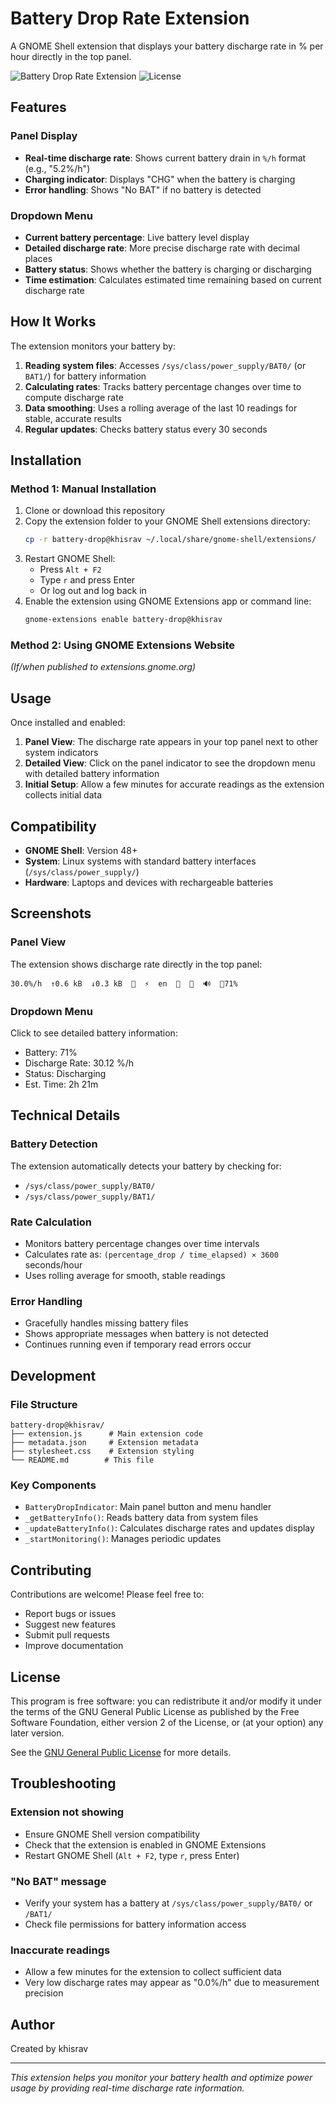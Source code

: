 # Battery Drop Rate Extension

A GNOME Shell extension that displays your battery discharge rate in % per hour directly in the top panel.

![Battery Drop Rate Extension](https://img.shields.io/badge/GNOME%20Shell-48-blue)
![License](https://img.shields.io/badge/license-GPL--2.0--or--later-green)

## Features

### Panel Display
- **Real-time discharge rate**: Shows current battery drain in `%/h` format (e.g., "5.2%/h")
- **Charging indicator**: Displays "CHG" when the battery is charging
- **Error handling**: Shows "No BAT" if no battery is detected

### Dropdown Menu
- **Current battery percentage**: Live battery level display
- **Detailed discharge rate**: More precise discharge rate with decimal places
- **Battery status**: Shows whether the battery is charging or discharging
- **Time estimation**: Calculates estimated time remaining based on current discharge rate

## How It Works

The extension monitors your battery by:

1. **Reading system files**: Accesses `/sys/class/power_supply/BAT0/` (or `BAT1/`) for battery information
2. **Calculating rates**: Tracks battery percentage changes over time to compute discharge rate
3. **Data smoothing**: Uses a rolling average of the last 10 readings for stable, accurate results
4. **Regular updates**: Checks battery status every 30 seconds

## Installation

### Method 1: Manual Installation
1. Clone or download this repository
2. Copy the extension folder to your GNOME Shell extensions directory:
   ```bash
   cp -r battery-drop@khisrav ~/.local/share/gnome-shell/extensions/
   ```
3. Restart GNOME Shell:
   - Press `Alt + F2`
   - Type `r` and press Enter
   - Or log out and log back in
4. Enable the extension using GNOME Extensions app or command line:
   ```bash
   gnome-extensions enable battery-drop@khisrav
   ```

### Method 2: Using GNOME Extensions Website
*(If/when published to extensions.gnome.org)*

## Usage

Once installed and enabled:

1. **Panel View**: The discharge rate appears in your top panel next to other system indicators
2. **Detailed View**: Click on the panel indicator to see the dropdown menu with detailed battery information
3. **Initial Setup**: Allow a few minutes for accurate readings as the extension collects initial data

## Compatibility

- **GNOME Shell**: Version 48+
- **System**: Linux systems with standard battery interfaces (`/sys/class/power_supply/`)
- **Hardware**: Laptops and devices with rechargeable batteries

## Screenshots

### Panel View
The extension shows discharge rate directly in the top panel:
```
30.0%/h  ↑0.6 kB  ↓0.3 kB  🔲  ⚡  en  📱  📶  🔊  🔋71%
```

### Dropdown Menu
Click to see detailed battery information:
- Battery: 71%
- Discharge Rate: 30.12 %/h
- Status: Discharging
- Est. Time: 2h 21m

## Technical Details

### Battery Detection
The extension automatically detects your battery by checking for:
- `/sys/class/power_supply/BAT0/`
- `/sys/class/power_supply/BAT1/`

### Rate Calculation
- Monitors battery percentage changes over time intervals
- Calculates rate as: `(percentage_drop / time_elapsed) × 3600` seconds/hour
- Uses rolling average for smooth, stable readings

### Error Handling
- Gracefully handles missing battery files
- Shows appropriate messages when battery is not detected
- Continues running even if temporary read errors occur

## Development

### File Structure
```
battery-drop@khisrav/
├── extension.js      # Main extension code
├── metadata.json     # Extension metadata
├── stylesheet.css    # Extension styling
└── README.md        # This file
```

### Key Components
- `BatteryDropIndicator`: Main panel button and menu handler
- `_getBatteryInfo()`: Reads battery data from system files
- `_updateBatteryInfo()`: Calculates discharge rates and updates display
- `_startMonitoring()`: Manages periodic updates

## Contributing

Contributions are welcome! Please feel free to:
- Report bugs or issues
- Suggest new features
- Submit pull requests
- Improve documentation

## License

This program is free software: you can redistribute it and/or modify it under the terms of the GNU General Public License as published by the Free Software Foundation, either version 2 of the License, or (at your option) any later version.

See the [GNU General Public License](http://www.gnu.org/licenses/) for more details.

## Troubleshooting

### Extension not showing
- Ensure GNOME Shell version compatibility
- Check that the extension is enabled in GNOME Extensions
- Restart GNOME Shell (`Alt + F2`, type `r`, press Enter)

### "No BAT" message
- Verify your system has a battery at `/sys/class/power_supply/BAT0/` or `/BAT1/`
- Check file permissions for battery information access

### Inaccurate readings
- Allow a few minutes for the extension to collect sufficient data
- Very low discharge rates may appear as "0.0%/h" due to measurement precision

## Author

Created by khisrav

---

*This extension helps you monitor your battery health and optimize power usage by providing real-time discharge rate information.* 